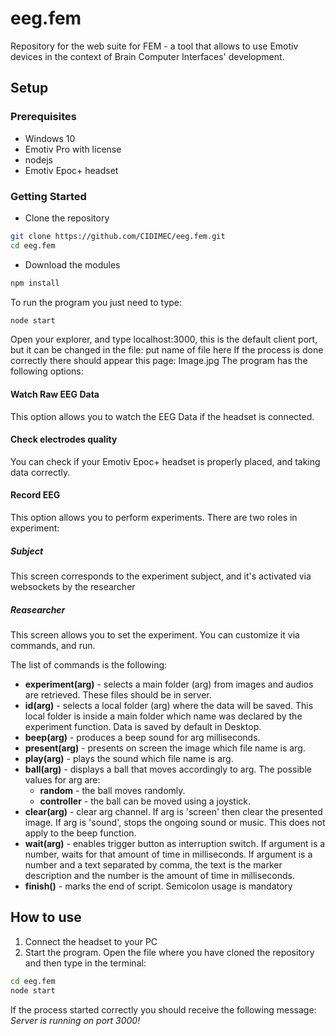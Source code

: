 # eeg.fem

Repository for the web suite for FEM - a tool that allows to use Emotiv devices in the context of Brain Computer Interfaces' development.
## Setup

### Prerequisites
- Windows 10
- Emotiv Pro with license
- nodejs
- Emotiv Epoc+ headset

### Getting Started
- Clone the repository
```bash
git clone https://github.com/CIDIMEC/eeg.fem.git
cd eeg.fem
```
- Download the modules

```bash
npm install
```
To run the program you just need to type:
```bash
node start
```
Open your explorer, and type localhost:3000, this is the default client port, but it can be changed in the file: put name of file here
If the process is done correctly there should appear this page:
Image.jpg
The program has the following options:
#### Watch Raw EEG Data
This option allows you to watch the EEG Data if the headset is connected.
#### Check electrodes quality
You can check if your Emotiv Epoc+ headset is properly placed, and taking data correctly.
#### Record EEG
This option allows you to perform experiments. There are two roles in experiment:
##### Subject
This screen corresponds to the experiment subject, and it's activated via websockets by the researcher
##### Reasearcher
This screen allows you to set the experiment. You can customize it via commands, and run.

The list of commands is the following:
- **experiment(arg)** - selects a main folder (arg) from images and audios are retrieved. These files should be in server.
- **id(arg)** - selects a local folder (arg) where the data will be saved. This local folder is inside a main folder which name was declared by the experiment function. Data is saved by default in Desktop.
- **beep(arg)** - produces a beep sound for arg milliseconds.
- **present(arg)** - presents on screen the image which file name is arg.
- **play(arg)** - plays the sound which file name is arg.
- **ball(arg)** - displays a ball that moves accordingly to arg. The possible values for arg are:
  - **random** - the ball moves randomly.
  - **controller** - the ball can be moved using a joystick.
- **clear(arg)** - clear arg channel. If arg is 'screen' then clear the presented image. If arg is 'sound', stops the ongoing sound or music. This does not apply to the beep function.
- **wait(arg)** - enables trigger button as interruption switch. If argument is a number, waits for that amount of time in milliseconds. If argument is a number and a text separated by comma, the text is the marker description and the number is the amount of time in milliseconds.
- **finish()** - marks the end of script.
Semicolon usage is mandatory

## How to use
1. Connect the headset to your PC
2. Start the program. Open the file where you have cloned the repository and then type in the terminal:
```bash
cd eeg.fem
node start
```
If the process started correctly you should receive the following message: *Server is running on port 3000!*

